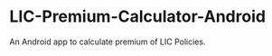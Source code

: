 LIC-Premium-Calculator-Android
==============================

An Android app to calculate premium of LIC Policies.
